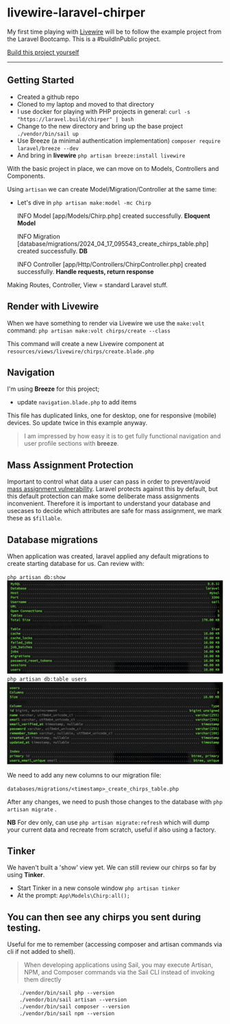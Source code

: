 # livewire-laravel-chirper
My first time playing with [Livewire](https://livewire.laravel.com/) will be to follow the example project from the Laravel Bootcamp. This is a \#buildInPublic project.

[Build this project yourself](https://bootcamp.laravel.com/livewire/installation)

---

## Getting Started

- Created a github repo 
- Cloned to my laptop and moved to that directory
- I use docker for playing with PHP projects in general: `curl -s "https://laravel.build/chirper" | bash`
- Change to the new directory and bring up the base project `./vendor/bin/sail up`
- Use Breeze (a minimal authentication implementation) `composer require laravel/breeze --dev`
- And bring in **livewire** `php artisan breeze:install livewire`

With the basic project in place, we can move on to Models, Controllers and Components. 

Using `artisan` we can create Model/Migration/Controller at the same time:

- Let's dive in `php artisan make:model -mc Chirp`

    INFO  Model [app/Models/Chirp.php] created successfully.  **Eloquent Model**

    INFO  Migration [database/migrations/2024_04_17_095543_create_chirps_table.php] created successfully.  **DB**

    INFO  Controller [app/Http/Controllers/ChirpController.php] created successfully.  **Handle requests, return response**


Making Routes, Controller, View = standard Laravel stuff. 

## Render with Livewire 

When we have something to render via Livewire we use the `make:volt` command: `php artisan make:volt chirps/create --class`

This command will create a new Livewire component at `resources/views/livewire/chirps/create.blade.php`

## Navigation

I'm using **Breeze** for this project; 

- update `navigation.blade.php` to add items

This file has duplicated links, one for desktop, one for responsive (mobile) devices. So update twice in this example anyway.

> I am impressed by how easy it is to get fully functional navigation and user profile sections with **breeze**.

##  Mass Assignment Protection 

Important to control what data a user can pass in order to prevent/avoid [mass assignment vulnerability](https://en.wikipedia.org/wiki/Mass_assignment_vulnerability). Laravel protects against this by default, but this default protection can make some deliberate mass assignments inconvenient. Therefore it is important to understand your database and usecases to decide which attributes are safe for mass assignment, we mark these as `$fillable`.

## Database migrations

When application was created, laravel applied any default migrations to create starting database for us. Can review with: 

`php artisan db:show`
![php artisan db:show](/assets/php-artisan-db_show.png)
`php artisan db:table users`
![php artisan db:table users](/assets/php-artisan-show_table_users.png)

We need to add any new columns to our migration file: 

`databases/migrations/<timestamp>_create_chirps_table.php`

After any changes, we need to push those changes to the database with `php artisan migrate`  .

**NB** For dev only, can use `php artisan migrate:refresh` which will dump your current data and recreate from scratch, useful if also using a factory. 

## Tinker

We haven't built a 'show' view yet. We can still review our chirps so far by using **Tinker**. 

- Start Tinker in a new console window `php artisan tinker`
- At the prompt: `App\Models\Chirp:all();`

You can then see any chirps you sent during testing. 
---

Useful for me to remember (accessing composer and artisan commands via cli if not added to shell).

> When developing applications using Sail, you may execute Artisan, NPM, and Composer commands via the Sail CLI instead of invoking them directly

```
    ./vendor/bin/sail php --version
    ./vendor/bin/sail artisan --version
    ./vendor/bin/sail composer --version
    ./vendor/bin/sail npm --version
```